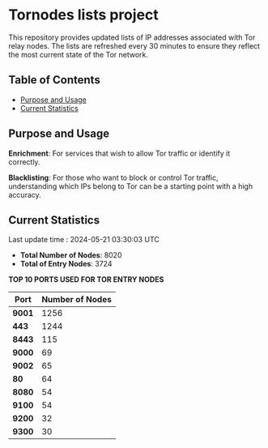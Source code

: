 # Tornodes lists project

This repository provides updated lists of IP addresses associated with Tor relay nodes. The lists are refreshed every 30 minutes to ensure they reflect the most current state of the Tor network.

## Table of Contents

- [Purpose and Usage](#purpose-and-usage)
- [Current Statistics](#current-statistics)


## Purpose and Usage

**Enrichment**: For services that wish to allow Tor traffic or identify it correctly.

**Blacklisting**: For those who want to block or control Tor traffic, understanding which IPs belong to Tor can be a starting point with a high accuracy.

## Current Statistics

Last update time : 2024-05-21 03:30:03 UTC

- **Total Number of Nodes**: 8020
- **Total of Entry Nodes**: 3724

**TOP 10 PORTS USED FOR TOR ENTRY NODES**

| **Port** | **Number of Nodes** |
|------|-----------------|
| **9001**   | 1256  |
| **443**   | 1244  |
| **8443**   | 115  |
| **9000**   | 69  |
| **9002**   | 65  |
| **80**   | 64  |
| **8080**   | 54  |
| **9100**   | 54  |
| **9200**   | 32  |
| **9300**   | 30  |

